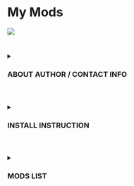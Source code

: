 # My Mods
![](https://i.imgur.com/LifgePD.jpg)

#

<details>
  <summary>
    <h3>ABOUT AUTHOR / CONTACT INFO</h3>
  </summary>
  
+ Started playing 7d2d during Alpha 18
+ Started attempting to mod in Alpha 19
+ First published a mod during Alpha 19
+ Where to find:
	+ https://darkaoraidenx.github.io/
	+ https://7daystodiemods.com/
	+ https://www.nexusmods.com/users/96342523?tab=user+files
	+ https://www.twitch.tv/DarkAoRaidenX

+ If you run into any conflicts or need help, you may contact Me via: [Discord](https://discord.gg/UccyzVm5Xq) or DarkAoRaidenX.

</details>


#


<details>
  <summary>
    <h3>INSTALL INSTRUCTION</h3>
  </summary>
  
+ To install the mod, open the file you downloaded with an extraction tool such as [7 Zip](https://www.7-zip.org/). 
  + The folder you extracted should be called `ModFolderName`, now open that folder, there should be a folder inside named. 
  + Now move that folder to your `Mods` folder in your 7 Days to Die directory, if you do not have one, make one.        
+ Your directory should now look something like this: Mod folder should be only 1 Folder deep.   
```\7 Days To Die\Mods\ModFolderName```
+ A Wrong PathWay: 
```\7 Days To Die\Mods\ExtraFolder\ModFolderName```    

*Note: Due to the The Fun Pimps changing how mods are loaded, these installation instructions will change soon*       

</details>
   
#

<details>
  <summary>
    <h3>MODS LIST</h3>
  </summary>

+ [Traders Have More Quests](../main/mods/TradersHaveMoreQuests.md)
+ [Traders Show Quest POI Names](../main/mods/TradersShowQuestPoiNames.md)
+ [Vehicle/Car Alarm](../main/mods/VehicleCarAlarms.md)

</details>


##


